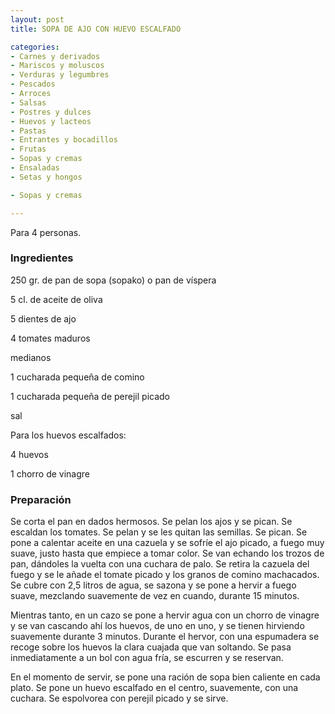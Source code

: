 ```yaml
---
layout: post
title: SOPA DE AJO CON HUEVO ESCALFADO

categories:
- Carnes y derivados
- Mariscos y moluscos
- Verduras y legumbres
- Pescados
- Arroces
- Salsas
- Postres y dulces
- Huevos y lacteos
- Pastas
- Entrantes y bocadillos
- Frutas
- Sopas y cremas
- Ensaladas
- Setas y hongos

- Sopas y cremas

---
```


Para 4 personas.

<h3>Ingredientes</h3>

250 gr. de pan de sopa (sopako) o pan de víspera

5 cl. de aceite de oliva

5 dientes de ajo

4 tomates maduros

medianos

1 cucharada pequeña de comino

1 cucharada pequeña de perejil picado

sal

Para los huevos escalfados:

4 huevos

1 chorro de vinagre

<h3>Preparación</h3>

Se corta el pan en dados hermosos. Se pelan los ajos y se pican. Se escaldan los tomates. Se pelan y se les quitan las semillas. Se pican. Se pone a calentar aceite en una cazuela y se sofríe el ajo picado, a fuego muy suave, justo hasta que empiece a tomar color. Se van echando los trozos de pan, dándoles la vuelta con una cuchara de palo. Se retira la cazuela del fuego y se le añade el tomate picado y los granos de comino machacados. Se cubre con 2,5 litros de agua, se sazona y se pone a hervir a fuego suave, mezclando suavemente de vez en cuando, durante 15 minutos.

Mientras tanto, en un cazo se pone a hervir agua con un chorro de vinagre y se van cascando ahí los huevos, de uno en uno, y se tienen hirviendo suavemente durante 3 minutos. Durante el hervor, con una espumadera se recoge sobre los huevos la clara cuajada que van soltando. Se pasa inmediatamente a un bol con agua fría, se escurren y se reservan.

En el momento de servir, se pone una ración de sopa bien caliente en cada plato. Se pone un huevo escalfado en el centro, suavemente, con una cuchara. Se espolvorea con perejil picado y se sirve.

